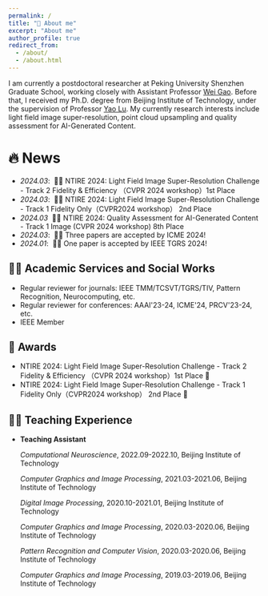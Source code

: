 ```yaml
---
permalink: /
title: "👨‍ About me"
excerpt: "About me"
author_profile: true
redirect_from: 
  - /about/
  - /about.html
---
```


I am currently a postdoctoral researcher at Peking University Shenzhen Graduate School, working closely with Assistant Professor   [Wei Gao](https://gaowei262.github.io/). Before that, I received my Ph.D. degree from Beijing Institute of Technology, under the supervision of Professor [Yao Lu](https://www.smbu.edu.cn/info/5721/77061.htm). My currently research interests include light field image super-resolution, point cloud upsampling and quality assessment for AI-Generated Content. 


🔥 News
======
- *2024.03*: &nbsp;🎉🎉 NTIRE 2024: Light Field Image Super-Resolution Challenge - Track 2 Fidelity &
Efficiency （CVPR 2024 workshop）1st Place
- *2024.03*: &nbsp;🎉🎉 NTIRE 2024: Light Field Image Super-Resolution Challenge - Track 1 Fidelity Only（CVPR2024 workshop） 2nd Place
- *2024.03*  &nbsp;🎉🎉 NTIRE 2024: Quality Assessment for AI-Generated Content - Track 1 Image
(CVPR 2024 workshop) 8th Place
- *2024.03*: &nbsp;🎉🎉 Three papers are accepted by ICME 2024!
- *2024.01*: &nbsp;🎉🎉 One paper is accepted by IEEE TGRS 2024!

[//]: # (📖 Selected Publications)

[//]: # (======)

[//]: # ()
[//]: # (- **[Paper Title Number 1]&#40;http://academicpages.github.io/files/paper1.pdf&#41;**<br>)

[//]: # (  *Author&#40;s&#41;*<br>)

[//]: # (  **Conference Name**, Year)

🧑‍🔬 Academic Services and Social Works
------
- Regular reviewer for journals: IEEE TMM/TCSVT/TGRS/TIV, Pattern Recognition, Neurocomputing, etc. 
- Regular reviewer for conferences: AAAI'23-24, ICME'24, PRCV'23-24, etc.
- IEEE Member

🎇 Awards
------
- NTIRE 2024: Light Field Image Super-Resolution Challenge - Track 2 Fidelity &
Efficiency （CVPR 2024 workshop）1st Place 🥇
- NTIRE 2024: Light Field Image Super-Resolution Challenge - Track 1 Fidelity Only（CVPR2024 workshop） 2nd Place 🥈



👨‍🏫  Teaching Experience
------

* **Teaching Assistant**<br>

    *Computational Neuroscience*, 2022.09-2022.10, Beijing Institute of Technology<br>
    
    *Computer Graphics and Image Processing*, 2021.03-2021.06, Beijing Institute of Technology<br>
    
    *Digital Image Processing*, 2020.10-2021.01, Beijing Institute of Technology<br>
    
    *Computer Graphics and Image Processing*, 2020.03-2020.06, Beijing Institute of Technology<br>
    
    *Pattern Recognition and Computer Vision*, 2020.03-2020.06, Beijing Institute of Technology<br>
    
    *Computer Graphics and Image Processing*, 2019.03-2019.06, Beijing Institute of Technology<br>